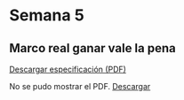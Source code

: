 # Semana 5
## Marco real ganar vale la pena
[Descargar especificación (PDF)](\REC\Archivos\Marco_“real-ganar-vale_la_pena”_aplicado_a_su_proyecto.pdf)

<object data="../REC/Archivos/Marco_“real-ganar-vale_la_pena”_aplicado_a_su_proyecto.pdf" type="application/pdf" width="100%" height="600">
  <p>No se pudo mostrar el PDF. <a href="../REC/Archivos/Marco_“real-ganar-vale_la_pena”_aplicado_a_su_proyecto.pdf">Descargar</a></p>
</object>